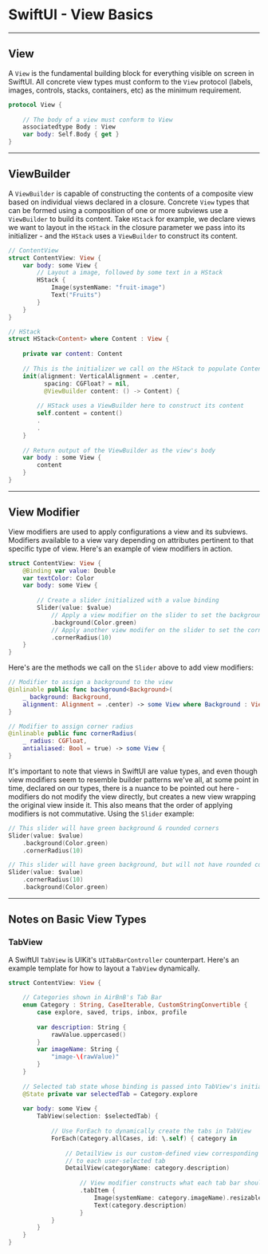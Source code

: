 # SwiftUI - View Basics
---
## View
A `View` is the fundamental building block for everything visible on screen in SwiftUI. All concrete view types must conform to the `View` protocol (labels, images, controls, stacks, containers, etc) as the minimum requirement.

```Swift
protocol View {
    
    // The body of a view must conform to View
    associatedtype Body : View
    var body: Self.Body { get }
}
```

---
## ViewBuilder
A `ViewBuilder` is capable of constructing the contents of a composite view based on individual views declared in a closure.
Concrete `View` types that can be formed using a composition of one or more subviews use a `ViewBuilder` to build its content.
Take `HStack` for example, we declare views we want to layout in the `HStack` in the closure parameter we pass into its initializer - 
and the `HStack` uses a `ViewBuilder` to construct its content. 

```Swift
// ContentView 
struct ContentView: View {
    var body: some View {
        // Layout a image, followed by some text in a HStack
        HStack {
            Image(systemName: "fruit-image")
            Text("Fruits")
        }
    }
}

// HStack
struct HStack<Content> where Content : View {
    
    private var content: Content
    
    // This is the initializer we call on the HStack to populate ContentView's body
    init(alignment: VerticalAlignment = .center, 
          spacing: CGFloat? = nil, 
          @ViewBuilder content: () -> Content) {
        
        // HStack uses a ViewBuilder here to construct its content
        self.content = content()
        .
        .
    }
    
    // Return output of the ViewBuilder as the view's body
    var body : some View {
        content
    } 
}
```
---
## View Modifier
View modifiers are used to apply configurations a view and its subviews. Modifiers available to a view vary depending on attributes pertinent to that specific type of view. Here's an example of view modifiers in action.

```Swift
struct ContentView: View {
    @Binding var value: Double
    var textColor: Color
    var body: some View {
    
        // Create a slider initialized with a value binding
        Slider(value: $value)
            // Apply a view modifier on the slider to set the background color green
            .background(Color.green)
            // Apply another view modifer on the slider to set the corner radius to 10 points
            .cornerRadius(10)
    }
}
```

Here's are the methods we call on the `Slider` above to add view modifiers:

```Swift
// Modifier to assign a background to the view
@inlinable public func background<Background>(
    _ background: Background, 
    alignment: Alignment = .center) -> some View where Background : View {
}

// Modifier to assign corner radius
@inlinable public func cornerRadius(
    _ radius: CGFloat, 
    antialiased: Bool = true) -> some View {
}
```

It's important to note that views in SwiftUI are value types, and even though view modifiers seem to resemble builder patterns we've all, at some point in time, declared on our types, there is a nuance to be pointed out here - modifiers do not modify the view directly, but creates a new view wrapping the original view inside it. This also means that the order of applying modifiers is not commutative. Using the `Slider` example:

```Swift
// This slider will have green background & rounded corners
Slider(value: $value)
    .background(Color.green)
    .cornerRadius(10)

// This slider will have green background, but will not have rounded corners
Slider(value: $value)
    .cornerRadius(10)
    .background(Color.green)
```
---
## Notes on Basic View Types
### TabView
A SwiftUI `TabView` is UIKit's `UITabBarController` counterpart. Here's an example template for how to layout a `TabView` dynamically.

```Swift
struct ContentView: View {
    
    // Categories shown in AirBnB's Tab Bar
    enum Category : String, CaseIterable, CustomStringConvertible {
        case explore, saved, trips, inbox, profile
    
        var description: String {
            rawValue.uppercased()
        }
        var imageName: String {
            "image-\(rawValue)"
        }
    }
    
    // Selected tab state whose binding is passed into TabView's initializer
    @State private var selectedTab = Category.explore
  
    var body: some View {
        TabView(selection: $selectedTab) {
        
            // Use ForEach to dynamically create the tabs in TabView
            ForEach(Category.allCases, id: \.self) { category in
                
                // DetailView is our custom-defined view corresponding
                // to each user-selected tab
                DetailView(categoryName: category.description)
                    
                    // View modifier constructs what each tab bar should look like
                    .tabItem {
                        Image(systemName: category.imageName).resizable()
                        Text(category.description)
                    }
            }
        }
    }
}
```
